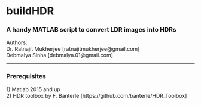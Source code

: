 <H1>buildHDR</h1>
<h3>A handy MATLAB script to convert LDR images into HDRs</h3>
Authors:<br>
Dr. Ratnajit Mukherjee [ratnajitmukherjee@gmail.com]<br>
Debmalya Sinha [debmalya.01@gmail.com]
<hr>
<h3>Prerequisites</h3>
1) Matlab 2015 and up<br>
2) HDR toolbox by F. Banterle [https://github.com/banterle/HDR_Toolbox]
